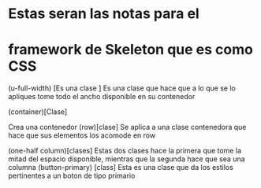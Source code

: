 # Estas seran las notas para el
# framework de Skeleton  que es como CSS

(u-full-width) [Es una clase ]
Es una clase que hace que a lo que se lo apliques tome todo el ancho disponible 
en su contenedor

(container)[Clase]

Crea una contenedor
(row)[clase]
Se aplica a una clase contenedora que hace que 
sus elementos los acomode en row

(one-half column)[clases]
Estas dos clases hace la primera que tome la mitad del 
espacio disponible, mientras que la segunda hace que sea una columna 
(button-primary) [class]
Esta es una clase que da los estilos pertinentes a un boton de tipo primario 